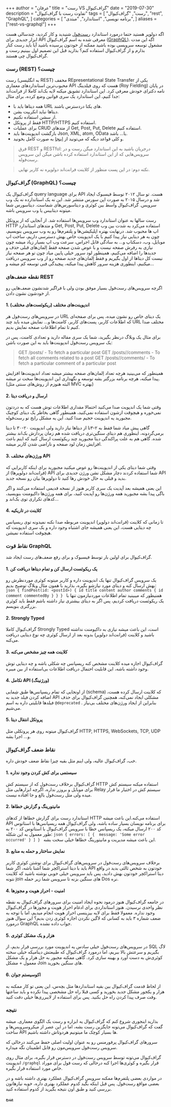+++
author = "عرفان"
title = "رست VS گراف‌کیوال"
date = "2019-07-30"
description = "تفاوت رست با گراف‌کیوال"
tags = [
    "رست",
    "گراف‌کیوال",
    "rest",
    "GraphQL",
]
categories = [
    "برنامه نویسی",
    "استاندارد",
    "مبتدی",
]
aliases = ["rest-vs-graphql"]
+++

اگه دولوپر هستید حتما درمورد استاندارد [رست‌فول](https://www.restapitutorial.com/) شنیدید و کار کردید، چندسالی هست ابزار جدیدی برای API معرفی شده به اسم گراف‌کیوال ([GraphQL](https://graphql.org/)). اگه این مدت مشغول توسعه سرویسی بوده باشید ممکنه از خودتون پرسیده باشید آیا باید رست کنار بذارم و از گراف‌کیوال استفاده کنم؟ بذارید قبل این تصمیم اول ببینیم رست و گراف‌کیوال چی هستند.

### رست‌ (REST) چیست؟
رست (به انگلیسی REST) مخفف REpresentational State Transfer یکی از محبوب‌ترین استانداردهای معماری API هست که روی فیلدینگ (Roy Fielding) در پایان نامه دکترای خودش معرفی کرد. این استاندارد تشویق میکنه لایه بک‌اند کاملا از فرانت‌اند جدا کنیم، این استاندارد یک سری قوانین وضع کرده، برای مثال:
- همه دیتاها باید با URL های یکتا دردسترس باشند.
- دیتاها نباید انکریپت بشن.
- از سشن استفاده نکنیم.
- فقط از پروتکل HTTP/HTTPS استفاده کنیم.
- برای عملیات CRUD از متدهای Get, Post, Put, Delete استفاده کنیم.
- بازگشت اندپوینت‌ها باید Json, XML, atom, OData یا... باشد.
- و کلی قواعد دیگه که می‌تونید از [اینجا](https://www.restapitutorial.com/) به صورت کامل بخونید.

> فرق REST و RESTful: درجریان باشید به این استاندارد میگن رست و در سرویس‌هایی که از این استاندارد استفاده کرده باشن میگن این سرویس رست‌فوله.

> نکته دوم: در این پست منظور از کلاینت فرانت‌اند دولوپره نه کاربر نهایی.

### گراف‌کیوال (GraphQL) چیست؟ 
گراف‌کیوال یک query language برای API هست. تو سال ۲۰۱۲ توسط فیسبوک ایجاد شد و درسال ۲۰۱۵ به صورت اپن سورس منتشر شد. این نه یک استاندارده نه یک وب سرویس. گراف‌کیوال واسط بین کوئری و دیتاسورس‌های شماست. دیتاسورس شما میتونه دیتابیس یا وب سرویس باشه.

رست سالها به عنوان استاندارد وب سرویس‌ها استفاده شد. از آنجایی که از پروتکل HTTP و متدهای استاندارد Get, Post, Put, Delete استفاده می‌کرد به شدت بین وب اپ ها محبوب شد. درنهایت بهتره اپلیکیشن‌ها و پلتفرم‌ها رو یه وب سرویس بنویسیم، چون به هر دیتایی نیاز پیدا کنیم با یک اندپوینت خاص بهش دسترسی داریم، ساخت اپ موبایل، وب، دسکتاپ و... به سادگی قابل اجراس، سرعت وب اپ بسیار زیاد میشه چون نیازی به رفرش صفحه نیست و با عوض شدن صفحه فقط اِلمان‌های قبلی حذف و جدیدها را اضافه می‌کنیم، همینطور لود سرور خیلی پایین میاد چون تو هر صفحه نیاز نیست کل دیتاها از اول بگیریم و فقط اِلمان‌های جدید صفحه رو از وب سرویس دریافت میکنیم، اینطوری هزینه سرور کاهش پیدا میکنه، پیچیدگی فنی توسعه کم میشه و...

### نقطه ضعف‌های REST 
اگرچه سرویس‌های رست‌فول بسیار موفق بودن ولی با فراگیر شدنشون ضعف‌هایی رو از خودشون نشون دادن.

#### 1. اندپوینت‌های مختلف (ریکوئست‌های مختلف)
در سرویس‌های رست‌فول هر URL یک دیتای خاص رو نشون میده، پس برای صفحه‌ای که اطلاعات کاربر، پست‌های کاربر، کامنت‌ها و... نمایش میده باید چند URL مختلف صدا کنیم تا تمام اطلاعات صفحه نمایش بدیم.

برای مثال یک وبلاگ درنظر بگیرید، شما یک سری مقاله دارید و تعدادی کامنت، پس در یک سرویس رست‌فول اندپوینت‌ها باید به این صورت باشن:

> GET /posts/<postId> - To fetch a particular post
> GET /posts/<postId>/comments - To fetch all comments related to a post
> GET /posts/<postId>/comments/<commentId> - To fetch a particular comment of a particular post

   همینطور که می‌بینید هرچه تعداد اِلمان‌های صفحه بیشتر میشه تعداد اندپوینت‌ها افزایش پیدا میکنه، هرچه برنامه بزرگتر بشه توسعه و نگهداری این اندپوینت‌ها سخت تر میشه. (البته هنوزم از روش‌های سنتی مثل MVC بهتره)

#### 2. ارسال و دریافت دیتا
وقتی شما یک اندپویت صدا می‌کنید احتمالا مقداری اطلاعات توش هست که به دردتون نمی‌خوره و هیچوقت ازشون استفاده نمی‌کنید، همینطور گاهی بخاطر یک دیتای کوچیک مجبورید یه اندپوینت حجیم صدا کنید، این یه مشکل رایج تو رست‌‌فوله.

گاهی پیش میاد شما فقط به ۲-۳تا از دیتاها نیاز دارید ولی اندپوینت ۲۰-۳۰ تا دیتا برمی‌گردونه، اینطوری هم دیتای سنگین‌تری دریافت شده هم زمان پردازش بک‌اند بیشتر شده. گاهی هم به علت پراکندگی دیتا مجبورید چند ریکوئست ارسال کنید که اینم باعث افزایش زمان لود صفحه و ناراضی شدن کاربر میشه.

#### 3. ورژن‌های مختلف API
وقتی شما دیتای یکی از اندپوینت‌ها رو عوض میکنید مجبورید برای اینکه کاربرایی که (فرانت‌اند دولوپرها) از API شما استفاده کردند دچار مشکل نشن ورژن جدیدی برای API بدید و قبلی به حال خودش رها کنید تا دولوپرها بیان رو نسخه جدید.

این یعنی همیشه بعد آپدیت یک سری کاربر هنوز از نسخه قدیمی استفاده می‌کنند و اگر باگی پیدا بشه مجبورید همه ورژن‌ها رو آپدیت کنید، برای همه ورژن‌ها داکیومنت بنویسید، کدهای تکراری توی بک‌اند و...

#### 4. کلاینت در تاریکیه
تا زمانی که کلاینت (فرانت‌اند دولوپر) اندپوینت مربوطه صدا نکنه نمیدونه توی ریسپانس چه دیتایی هست، این یعنی همیشه جای اشتباه وجود داره و یک سری اندپوینت که هیچوقت استفاده نمیشن.

### نقاط قوت GraphQL
گراف‌کیوال برای اولین بار توسط فیسبوک و برای رفع ضعف‌های رست ایجاد شد.

#### 1. یک ریکوئست ارسال کن و تمام دیتاها دریافت کن
یک سرویس گراف‌کیوال تنها یک اندپوینت داره و کاربر میتونه کوئری موردنظرش رو بهش ارسال کنه و دیتای مورد نیازشو بگیره، بذارید با همون مثال وبلاگ توضیح بدیم:
``json
{
    findPost(id: <postId>) {
        id
        title
        content
        author
        comments {
            id
            comment
            commentedBy
        }
    }
}
``
همنیطور که میبینید تمام اطلاعات موردنیازمون تنها با یک ریکوئست دریافت کردیم، پس اگر به دیتای بیشتری نیاز داشته باشم فقط باید کوئری بزرگتری بنویسم.

#### 2. Strongly Typed
گراف‌کیوال کاملا Strongly Typed است، این باعث میشه نیازی به داکیومنت نداشته باشید و کلاینت (فرانت‌اند دولوپر) بدونه بعد از ارسال کوئری چه نوع دیتایی دریافت می‌کنه.

#### 3. کلاینت همه چیز مشخص می‌کنه
گراف‌کیوال اجازه میده کلاینت مشخص کنه ریسپانس چه شکلی باشه و چه دیتایی توش وجود داشته باشه، این قابلیت احتمال دریافت اطلاعات بی‌استفاده از بین میبره.

#### 4. تکامل API (ورژنینگ)
از اونجایی که تمام ریسپانس‌ها طبق شِمایی (schema) که کلاینت ارسال کرده هست، اضافه کردن فیلد جدید به API مشکلی ایجاد نمی‌کنه، همچنین گراف‌کیوال برای حذف فیلدها قابلیتی داره به اسم `@deprecated` . بنابراین از ایجاد ورژن‌های مختلف بی‌نیاز می‌شیم.

#### 5. پروتکل انتقال دیتا
گراف‌کیوال میتونه روی هر پروتکلی مثل HTTP, HTTPS, WebSockets, TCP, UDP و... اجرا بشه.

### نقاط ضعف گراف‌کیوال
خب، گراف‌کیوال عالیه، ولی اینم مثل بقیه چیزا نقاط ضعف خودش داره.

#### 1. سیستمی برای کش کردن وجود نداره
گراف‌کیوال برخلاف رست‌فول که از سیستم کش HTTP استفاده میکنه سیستم کش برای موبایل و بروزر نداره، اگرچه ابزارهایی مثل Relay سیستم کش در اختیار ما قرار میده ولی مثل رست‌فول بالغ و جا افتاده نیست.

#### 2. مانیتورینگ و گزارش خطاها
استاندارد رست برای گزارش خطاها از کدهای HTTP استفاده می‌کنه.این باعث میشه API برای برنامه نویسان بسیار ساده باشه، ولی گراف‌کیوال همه ریسپانس‌ها با استاتوس کد ۲۰۰ ارسال میکنه، یک ریسپانس خطا با سرویس گراف‌کیوال با استاتوس کد ۲۰۰ به طور معمول به این شکله:
``json
{
    errors: [
        { 
            message: 'Some error occurred'
        }
    ]
}
``
این باعث میشه مدیریت و مانیتورینگ خطاها خیلی سخت بشه.

#### 3. نمایش ساختار و حمله به منابع
برخلاف سرویس‌های رست‌فول در سرویس‌های گراف‌کیوال برای نوشتن کوئری کاربر باید با دیتا استراکچر شما آشنا باشه، اگر شما API خودتون به شخص ثالثی بدید در واقع دیتا استراکچر خودتون بهش دادید، پس باید سرویس خیلی خوبی نوشته باشید که کلاینت نتونه join های سنگین بزنه تا سرویس شما زیر حمله Dos نره.

#### 4. امنیت - احراز هویت و مجوزها
در جامعه گراف‌کیوال هنوز درمود نحوه ایجاد امنیت برای سرورهای گراف‌کیوال به نقطه نظر واحدی نرسیدن. هنوز استانداردی برای ادغام احراز هویت و مجوزها در گراف‌کیوال وجود نداره. معمولا فقط برای لایه بیزینسی احراز هویت انجام میدیم، اما با توجه به ضعف شماره ۳ باید به کسانی که لاگین نکردن اجازه کوئری زدن بدیم؟ این سوال هنوز درمورد GraphQL جواب داده نشده.

#### 5. هزار و یک مشکل کوئری
در سرویس‌های رست‌فول خیلی سادس یه اندپوینت مورد بررسی قرار بدیم، از SQL لاگ بگیریم و سرعتش بالا ببریم، اما درمورد گراف‌کیوال که طبیعتش دینامیکه خیلی سخته کوئری‌ش به دست آورد و بهینه سازی کرد. گاهی ممکنه مجبور به حل هزار و یک مشکل معمول + مشکل Join های سنگین بخورید.

#### 6. اکوسیستم جوان
از لحاظ قدمت گراف‌کیوال بین بقیه استانداردها مثل بچه‌س، این یعنی تو کار ممکنه به هزار و یکجور مشکل جدید بخورید و کسی قبلا راه حل مشخصی پیدا نکرده و باید ساعتها وقت صرف پیدا کردن راه حل بکنید. پس برای استفاده از لایبرری‌ها خیلی دقت کنید.

### نتیجه
بذارید اینجوری شروع کنم که گراف‌کیوال یه ابزاره و رست یک الگوی معماری. میشه گفت که گراف‌کیوال می‌تونه جایگزین رست بشه، اما در این عصر از میکروسرویس‌ها و ساخت API ها بسیار کوچک ما میتونیم هردوتاش داشته باشیم.

سرورهای گراف‌کیوال پرفورمنس رو به عنوان اولیت اصلی حفظ می‌کنند درحالی که سرویس رست‌فول سرویس‌مون رو قابل اطمینان نگه میداره.

گراف‌کیوال می‌تونه توسط سرویس رست‌فول در دسترس قرار بگیره، برای مثال روی اندپوینت `/graphql` قرار بگیره و کوئری‌ها اجرا کنه درحالی که رست فول برای موراد خاص مورد استفاده قرار بگیره.

در مواردی بعضی پلتفرم‌ها ممکنه سرویس گراف‌کیوال عملکرد بهتری داشته باشه و در بعضی مواقع رست‌فول. پس قبل اینکه بگید کدوم عملکرد بهتری داره، خوبه نیازهاتون بررسی کنید و طبق اون نتیجه بگیرید از کدوم استفاده کنید.

[منبع](https://dev.to/sadarshannaiynar/graphql-or-rest-what-should-i-use-38mj)


